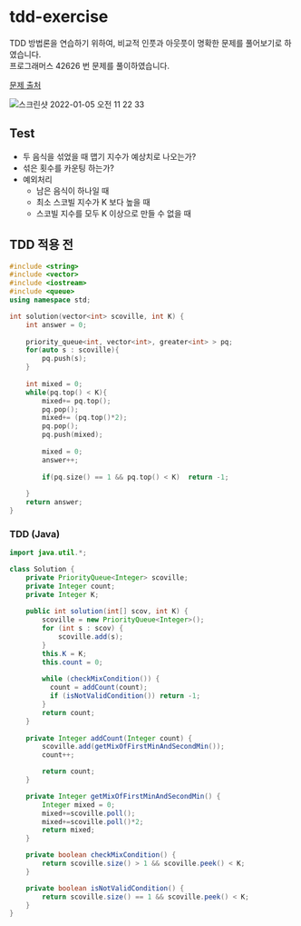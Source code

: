 # tdd-exercise

TDD 방법론을 연습하기 위하여, 비교적 인풋과 아웃풋이 명확한 문제를 풀어보기로 하였습니다. </br>
프로그래머스 42626 번 문제를 풀이하였습니다. </br>

[문제 출처](https://programmers.co.kr/learn/courses/30/lessons/42626)

![스크린샷 2022-01-05 오전 11 22 33](https://user-images.githubusercontent.com/45758481/148150622-95f4a966-5f61-4dac-86eb-083ba4ee1b29.png)


## Test
- 두 음식을 섞었을 때 맵기 지수가 예상치로 나오는가?
- 섞은 횟수를 카운팅 하는가?
- 예외처리
  - 남은 음식이 하나일 때
  - 최소 스코빌 지수가 K 보다 높을 때
  - 스코빌 지수를 모두 K 이상으로 만들 수 없을 때 


## TDD 적용 전
```cpp
#include <string>
#include <vector>
#include <iostream>
#include <queue>
using namespace std;

int solution(vector<int> scoville, int K) {
    int answer = 0;
    
    priority_queue<int, vector<int>, greater<int> > pq;
    for(auto s : scoville){
        pq.push(s);
    }
    
    int mixed = 0;
    while(pq.top() < K){
        mixed+= pq.top();
        pq.pop();
        mixed+= (pq.top()*2);
        pq.pop();
        pq.push(mixed);
        
        mixed = 0;
        answer++;
        
        if(pq.size() == 1 && pq.top() < K)  return -1;
        
    }
    return answer;
}
```




### TDD (Java)

```java
import java.util.*; 

class Solution {
    private PriorityQueue<Integer> scoville;
    private Integer count;
    private Integer K;
    
    public int solution(int[] scov, int K) {
        scoville = new PriorityQueue<Integer>();
        for (int s : scov) {
            scoville.add(s);
        }
        this.K = K;
        this.count = 0;
        
        while (checkMixCondition()) {
          count = addCount(count);
          if (isNotValidCondition()) return -1;
        }
        return count;
    }
    
    private Integer addCount(Integer count) {
        scoville.add(getMixOfFirstMinAndSecondMin());
        count++;

        return count;
    }

    private Integer getMixOfFirstMinAndSecondMin() {
        Integer mixed = 0;
        mixed+=scoville.poll();
        mixed+=scoville.poll()*2;
        return mixed;
    }

    private boolean checkMixCondition() {
        return scoville.size() > 1 && scoville.peek() < K;
    }

    private boolean isNotValidCondition() {
        return scoville.size() == 1 && scoville.peek() < K;
    }
}

```
